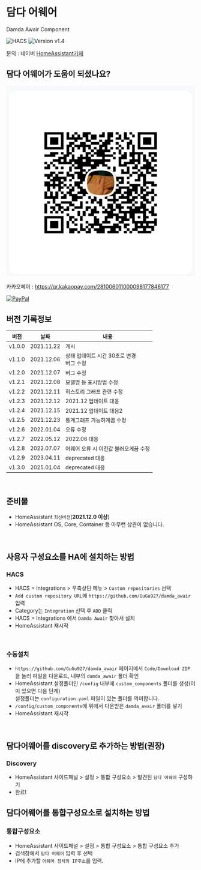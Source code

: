 # 담다 어웨어

Damda Awair Component

![HACS][hacs-shield]
![Version v1.4][version-shield]

문의 : 네이버 [HomeAssistant카페](https://cafe.naver.com/koreassistant)

## 담다 어웨어가 도움이 되셨나요?

<a href="https://qr.kakaopay.com/281006011000098177846177" target="_blank"><img src="https://github.com/GuGu927/damda_pad/blob/main/images/kakao.png" alt="KaKao"></a>

카카오페이 : https://qr.kakaopay.com/281006011000098177846177

<a href="https://paypal.me/rangee927" target="_blank"><img src="https://www.paypalobjects.com/webstatic/en_US/i/buttons/PP_logo_h_150x38.png" alt="PayPal"></a>

## 버전 기록정보

| 버전   | 날짜       | 내용                                        |
| ------ | ---------- | ------------------------------------------- |
| v1.0.0 | 2021.11.22 | 게시                                        |
| v1.1.0 | 2021.12.06 | 상태 업데이트 시간 30초로 변경<br>버그 수정 |
| v1.2.0 | 2021.12.07 | 버그 수정                                   |
| v1.2.1 | 2021.12.08 | 모델명 등 표시방법 수정                     |
| v1.2.2 | 2021.12.11 | 히스토리 그래프 관련 수정                   |
| v1.2.3 | 2021.12.12 | 2021.12 업데이트 대응                       |
| v1.2.4 | 2021.12.15 | 2021.12 업데이트 대응2                      |
| v1.2.5 | 2021.12.23 | 통계그래프 가능하게끔 수정                  |
| v1.2.6 | 2022.01.04 | 오류 수정                                   |
| v1.2.7 | 2022.05.12 | 2022.06 대응                                |
| v1.2.8 | 2022.07.07 | 어웨어 오류 시 이전값 불러오게끔 수정       |
| v1.2.9 | 2023.04.11 | deprecated 대응                             |
| v1.3.0 | 2025.01.04 | deprecated 대응                             |

<br/>

## 준비물

- HomeAssistant `최신버전`(**2021.12.0 이상**)
- HomeAssistant OS, Core, Container 등 아무런 상관이 없습니다.

<br/>

## 사용자 구성요소를 HA에 설치하는 방법

### HACS

- HACS > Integrations > 우측상단 메뉴 > `Custom repositories` 선택
- `Add custom repository URL`에 `https://github.com/GuGu927/damda_awair` 입력
- Category는 `Integration` 선택 후 `ADD` 클릭
- HACS > Integrations 에서 `Damda Awair` 찾아서 설치
- HomeAssistant 재시작

<br/>

### 수동설치

- `https://github.com/GuGu927/damda_awair` 페이지에서 `Code/Download ZIP` 을 눌러 파일을 다운로드, 내부의 `damda_awair` 폴더 확인
- HomeAssistant 설정폴더인 `/config` 내부에 `custom_components` 폴더를 생성(이미 있으면 다음 단계)<br/>설정폴더는 `configuration.yaml` 파일이 있는 폴더를 의미합니다.<br>
- `/config/custom_components`에 위에서 다운받은 `damda_awair` 폴더를 넣기<br>
- HomeAssistant 재시작

<br/>

## 담다어웨어를 discovery로 추가하는 방법(**권장**)

### Discovery

- HomeAssistant 사이드패널 > 설정 > 통합 구성요소 > 발견된 `담다 어웨어` 구성하기<br>
- 완료!

## 담다어웨어를 통합구성요소로 설치하는 방법

### 통합구성요소

- HomeAssistant 사이드패널 > 설정 > 통합 구성요소 > 통합 구성요소 추가<br>
- 검색창에서 `담다 어웨어` 입력 후 선택<br>
- IP에 추가할 `어웨어 장치의 IP주소`를 입력.

[version-shield]: https://img.shields.io/badge/version-v1.3.0-orange.svg
[hacs-shield]: https://img.shields.io/badge/HACS-Custom-red.svg
